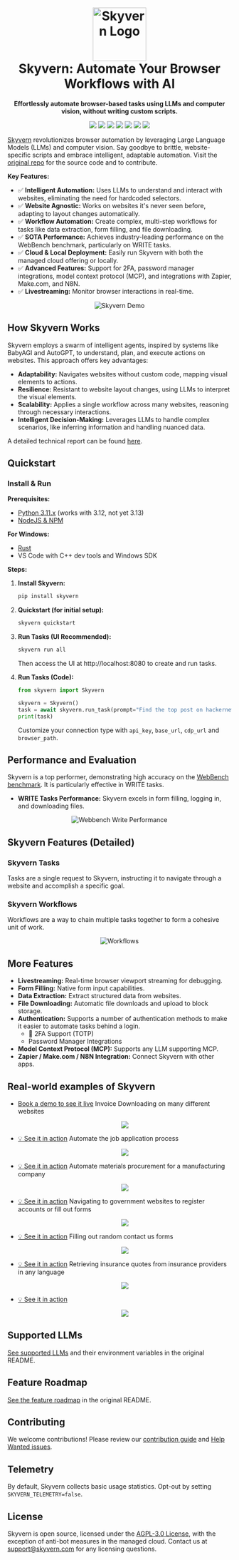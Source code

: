 <h1 align="center">
  <picture>
    <source media="(prefers-color-scheme: dark)" srcset="fern/images/skyvern_logo.png"/>
    <img height="120" src="fern/images/skyvern_logo_blackbg.png" alt="Skyvern Logo"/>
  </picture>
  <br/>
  Skyvern: Automate Your Browser Workflows with AI
</h1>

<p align="center">
  <strong>Effortlessly automate browser-based tasks using LLMs and computer vision, without writing custom scripts.</strong>
</p>

<p align="center">
  <a href="https://www.skyvern.com/"><img src="https://img.shields.io/badge/Website-blue?logo=googlechrome&logoColor=black"/></a>
  <a href="https://docs.skyvern.com/"><img src="https://img.shields.io/badge/Docs-yellow?logo=gitbook&logoColor=black"/></a>
  <a href="https://discord.gg/fG2XXEuQX3"><img src="https://img.shields.io/discord/1212486326352617534?logo=discord&label=discord"/></a>
  <a href="https://github.com/skyvern-ai/skyvern"><img src="https://img.shields.io/github/stars/skyvern-ai/skyvern" /></a>
  <a href="https://github.com/Skyvern-AI/skyvern/blob/main/LICENSE"><img src="https://img.shields.io/github/license/skyvern-ai/skyvern"/></a>
  <a href="https://twitter.com/skyvernai"><img src="https://img.shields.io/twitter/follow/skyvernai?style=social"/></a>
  <a href="https://www.linkedin.com/company/95726232"><img src="https://img.shields.io/badge/Follow%20 on%20LinkedIn-8A2BE2?logo=linkedin"/></a>
</p>

[Skyvern](https://github.com/Skyvern-AI/skyvern) revolutionizes browser automation by leveraging Large Language Models (LLMs) and computer vision. Say goodbye to brittle, website-specific scripts and embrace intelligent, adaptable automation.  Visit the [original repo](https://github.com/Skyvern-AI/skyvern) for the source code and to contribute.

**Key Features:**

*   ✅ **Intelligent Automation:** Uses LLMs to understand and interact with websites, eliminating the need for hardcoded selectors.
*   ✅ **Website Agnostic:** Works on websites it's never seen before, adapting to layout changes automatically.
*   ✅ **Workflow Automation:**  Create complex, multi-step workflows for tasks like data extraction, form filling, and file downloading.
*   ✅ **SOTA Performance:** Achieves industry-leading performance on the WebBench benchmark, particularly on WRITE tasks.
*   ✅ **Cloud & Local Deployment:** Easily run Skyvern with both the managed cloud offering or locally.
*   ✅ **Advanced Features:** Support for 2FA, password manager integrations, model context protocol (MCP), and integrations with Zapier, Make.com, and N8N.
*   ✅ **Livestreaming:** Monitor browser interactions in real-time.

<p align="center">
  <img src="fern/images/geico_shu_recording_cropped.gif" alt="Skyvern Demo"/>
</p>

## How Skyvern Works

Skyvern employs a swarm of intelligent agents, inspired by systems like BabyAGI and AutoGPT, to understand, plan, and execute actions on websites. This approach offers key advantages:

*   **Adaptability:**  Navigates websites without custom code, mapping visual elements to actions.
*   **Resilience:**  Resistant to website layout changes, using LLMs to interpret the visual elements.
*   **Scalability:**  Applies a single workflow across many websites, reasoning through necessary interactions.
*   **Intelligent Decision-Making:** Leverages LLMs to handle complex scenarios, like inferring information and handling nuanced data.

A detailed technical report can be found [here](https://blog.skyvern.com/skyvern-2-0-state-of-the-art-web-navigation-with-85-8-on-webvoyager-eval/).

## Quickstart

### Install & Run

**Prerequisites:**

*   [Python 3.11.x](https://www.python.org/downloads/) (works with 3.12, not yet 3.13)
*   [NodeJS & NPM](https://nodejs.org/en/download/)

**For Windows:**

*   [Rust](https://rustup.rs/)
*   VS Code with C++ dev tools and Windows SDK

**Steps:**

1.  **Install Skyvern:**

    ```bash
    pip install skyvern
    ```

2.  **Quickstart (for initial setup):**

    ```bash
    skyvern quickstart
    ```

3.  **Run Tasks (UI Recommended):**

    ```bash
    skyvern run all
    ```

    Then access the UI at http://localhost:8080 to create and run tasks.

4.  **Run Tasks (Code):**

    ```python
    from skyvern import Skyvern

    skyvern = Skyvern()
    task = await skyvern.run_task(prompt="Find the top post on hackernews today")
    print(task)
    ```

    Customize your connection type with `api_key`, `base_url`, `cdp_url` and `browser_path`.

## Performance and Evaluation

Skyvern is a top performer, demonstrating high accuracy on the [WebBench benchmark](webbench.ai).  It is particularly effective in WRITE tasks.

*   **WRITE Tasks Performance:** Skyvern excels in form filling, logging in, and downloading files.

<p align="center">
  <img src="fern/images/performance/webbench_write.png" alt="Webbench Write Performance"/>
</p>

## Skyvern Features (Detailed)

### Skyvern Tasks
Tasks are a single request to Skyvern, instructing it to navigate through a website and accomplish a specific goal.

### Skyvern Workflows
Workflows are a way to chain multiple tasks together to form a cohesive unit of work.

<p align="center">
  <img src="fern/images/block_example_v2.png" alt="Workflows"/>
</p>

##  More Features

*   **Livestreaming:** Real-time browser viewport streaming for debugging.
*   **Form Filling:** Native form input capabilities.
*   **Data Extraction:** Extract structured data from websites.
*   **File Downloading:** Automatic file downloads and upload to block storage.
*   **Authentication:** Supports a number of authentication methods to make it easier to automate tasks behind a login.
    *   🔐 2FA Support (TOTP)
    *   Password Manager Integrations
*   **Model Context Protocol (MCP):** Supports any LLM supporting MCP.
*   **Zapier / Make.com / N8N Integration:** Connect Skyvern with other apps.

## Real-world examples of Skyvern

*   [Book a demo to see it live](https://meetings.hubspot.com/skyvern/demo)
    Invoice Downloading on many different websites
    <p align="center">
      <img src="fern/images/invoice_downloading.gif"/>
    </p>
*   [💡 See it in action](https://app.skyvern.com/tasks/create/job_application)
    Automate the job application process
    <p align="center">
      <img src="fern/images/job_application_demo.gif"/>
    </p>
*   [💡 See it in action](https://app.skyvern.com/tasks/create/finditparts)
    Automate materials procurement for a manufacturing company
    <p align="center">
      <img src="fern/images/finditparts_recording_crop.gif"/>
    </p>
*   [💡 See it in action](https://app.skyvern.com/tasks/create/california_edd)
    Navigating to government websites to register accounts or fill out forms
    <p align="center">
      <img src="fern/images/edd_services.gif"/>
    </p>
*   [💡 See it in action](https://app.skyvern.com/tasks/create/contact_us_forms)
    Filling out random contact us forms
    <p align="center">
      <img src="fern/images/contact_forms.gif"/>
    </p>
*   [💡 See it in action](https://app.skyvern.com/tasks/create/bci_seguros)
    Retrieving insurance quotes from insurance providers in any language
    <p align="center">
      <img src="fern/images/bci_seguros_recording.gif"/>
    </p>
*   [💡 See it in action](https://app.skyvern.com/tasks/create/geico)
    <p align="center">
      <img src="fern/images/geico_shu_recording_cropped.gif"/>
    </p>

## Supported LLMs

[See supported LLMs](https://github.com/Skyvern-AI/skyvern#supported-llms) and their environment variables in the original README.

## Feature Roadmap

[See the feature roadmap](https://github.com/Skyvern-AI/skyvern#feature-roadmap) in the original README.

## Contributing

We welcome contributions! Please review our [contribution guide](CONTRIBUTING.md) and [Help Wanted issues](https://github.com/skyvern-ai/skyvern/issues?q=is%3Aopen+is%3Aissue+label%3A%22help+wanted%22).

## Telemetry

By default, Skyvern collects basic usage statistics.  Opt-out by setting `SKYVERN_TELEMETRY=false`.

## License

Skyvern is open source, licensed under the [AGPL-3.0 License](LICENSE), with the exception of anti-bot measures in the managed cloud. Contact us at [support@skyvern.com](mailto:support@skyvern.com) for any licensing questions.